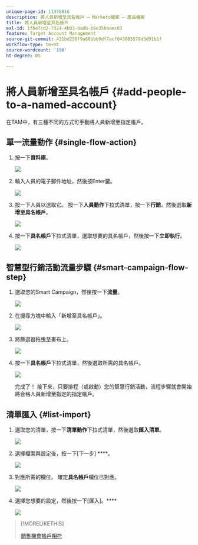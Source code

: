 ```yaml
---
unique-page-id: 11378816
description: 將人員新增至具名帳戶 — Marketo檔案 — 產品檔案
title: 將人員新增至具名帳戶
exl-id: 1fbe7cd2-7324-4b03-ba8b-66e35baaec03
feature: Target Account Management
source-git-commit: 431bd258f9a68bbb9df7acf043085578d3d91b1f
workflow-type: tm+mt
source-wordcount: '190'
ht-degree: 0%

---
```


# 將人員新增至具名帳戶 {#add-people-to-a-named-account}

在TAM中，有三種不同的方式可手動將人員新增至指定帳戶。

## 單一流量動作 {#single-flow-action}

1. 按一下&#x200B;**資料庫**。

   ![](assets/one-2.png)

1. 輸入人員的電子郵件地址，然後按Enter鍵。

   ![](assets/two.png)

1. 按一下人員以選取它。 按一下&#x200B;**人員動作**&#x200B;下拉式清單，按一下&#x200B;**行銷**，然後選取&#x200B;**新增至具名帳戶**。

   ![](assets/three.png)

1. 按一下&#x200B;**具名帳戶**&#x200B;下拉式清單，選取想要的具名帳戶，然後按一下&#x200B;**立即執行**。

   ![](assets/four.png)

## 智慧型行銷活動流量步驟 {#smart-campaign-flow-step}

1. 選取您的Smart Campaign，然後按一下&#x200B;**流量**。

   ![](assets/five.png)

1. 在搜尋方塊中輸入「新增至具名帳戶」。

   ![](assets/six.png)

1. 將篩選器拖曳至畫布上。

   ![](assets/seven.png)

1. 按一下&#x200B;**具名帳戶**&#x200B;下拉式清單，然後選取所需的具名帳戶。

   ![](assets/eight.png)

   完成了！ 接下來，只要排程（或啟動）您的智慧行銷活動，流程步驟就會開始將合格人員新增至指定的指定帳戶。

## 清單匯入 {#list-import}

1. 選取您的清單，按一下&#x200B;**清單動作**&#x200B;下拉式清單，然後選取&#x200B;**匯入清單**。

   ![](assets/nine.png)

1. 選擇檔案與設定後，按一下[下一步] ****。

   ![](assets/ten.png)

1. 對應所需的欄位。 確定&#x200B;**具名帳戶**&#x200B;欄位已對應。

   ![](assets/eleven.png)

1. 選擇您想要的設定，然後按一下[匯入]。****

   ![](assets/twelve.png)

>[!MORELIKETHIS]
>
>[銷售機會帳戶相符](/help/marketo/product-docs/target-account-management/target/named-accounts/lead-to-account-matching.md)

